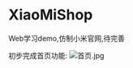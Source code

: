 # XiaoMiShop
Web学习demo,仿制小米官网,待完善

初步完成首页功能:
![首页.jpg](http://github.com/kangjunfengknight@gmail.com/XiaoMiShop/images/indexImage.png)
